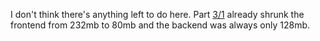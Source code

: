 I don't think there's anything left to do here. Part [3/1](../1) already shrunk the frontend from 232mb to 80mb and the backend was always only 128mb.
